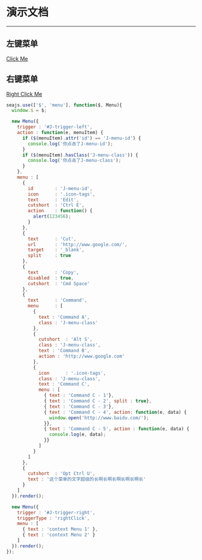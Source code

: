 # 演示文档

---

<link rel="stylesheet" type="text/css" href="http://assets.t326.alipay.net/alice/famicons/1.0.0/famicons.css">
<link rel="stylesheet" type="text/css" href="http://assets.t326.alipay.net/al/alice.common.bizdev-1.3-SNAPSHOT-src.css">

## 左键菜单
<a href="#" id="J-trigger-left">Click Me</a>

## 右键菜单
<a href="#" id="J-trigger-right">Right Click Me</a>


````javascript
seajs.use(['$', 'menu'], function($, Menu){
  window.$ = $;

  new Menu({
    trigger : '#J-trigger-left',
    action : function(e, menuItem) {
      if ($(menuItem).attr('id') == 'J-menu-id') {
        console.log('你点击了J-menu-id');
      }
      if ($(menuItem).hasClass('J-menu-class')) {
        console.log('你点击了J-menu-class');
      }
    },
    menu : [
      {
        id        : 'J-menu-id',
        icon      : '.icon-tags',
        text      : 'Edit',
        cutshort  : 'Ctrl E',
        action    : function() {
          alert(123456);
        }
      },
      {
        text      : 'Cut',
        url       : 'http://www.google.com/',
        target    : '_blank',
        split     : true
      },
      {
        text      : 'Copy',
        disabled  : true,
        cutshort  : 'Cmd Space'
      },
      {
        text      : 'Command',
        menu      : [
          {
            text : 'Command A',
            class : 'J-menu-class'
          },
          {
            cutshort  : 'Alt S',
            class : 'J-menu-class',
            text : 'Command B',
            action : 'http://www.google.com'
          },
          {
            icon      : '.icon-tags',
            class : 'J-menu-class',
            text : 'Command C',
            menu : [
              { text : 'Command C - 1'},
              { text : 'Command C - 2', split : true},
              { text : 'Command C - 3'},
              { text : 'Command C - 4', action: function(e, data) {
                window.open('http://www.baidu.com/');
              }},
              { text : 'Command C - 5', action : function(e, data) {
                console.log(e, data);
              }}
            ]
          }
        ]
      },
      {
        cutshort  : 'Opt Ctrl U',
        text : '这个菜单的文字超级的长啊长啊长啊长啊长啊长'
      }
    ]
  }).render();

  new Menu({
    trigger : '#J-trigger-right',
    triggerType : 'rightClick',
    menu : [
      { text : 'context Menu 1' },
      { text : 'context Menu 2' }
    ]
  }).render();
});
````
